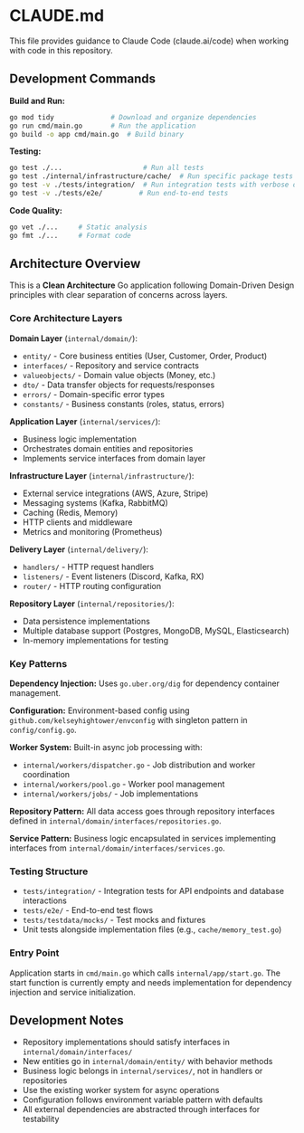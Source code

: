 # CLAUDE.md

This file provides guidance to Claude Code (claude.ai/code) when working with code in this repository.

## Development Commands

**Build and Run:**
```bash
go mod tidy              # Download and organize dependencies
go run cmd/main.go       # Run the application
go build -o app cmd/main.go  # Build binary
```

**Testing:**
```bash
go test ./...                    # Run all tests
go test ./internal/infrastructure/cache/  # Run specific package tests
go test -v ./tests/integration/  # Run integration tests with verbose output
go test -v ./tests/e2e/         # Run end-to-end tests
```

**Code Quality:**
```bash
go vet ./...     # Static analysis
go fmt ./...     # Format code
```

## Architecture Overview

This is a **Clean Architecture** Go application following Domain-Driven Design principles with clear separation of concerns across layers.

### Core Architecture Layers

**Domain Layer** (`internal/domain/`):
- `entity/` - Core business entities (User, Customer, Order, Product)
- `interfaces/` - Repository and service contracts
- `valueobjects/` - Domain value objects (Money, etc.)
- `dto/` - Data transfer objects for requests/responses
- `errors/` - Domain-specific error types
- `constants/` - Business constants (roles, status, errors)

**Application Layer** (`internal/services/`):
- Business logic implementation
- Orchestrates domain entities and repositories
- Implements service interfaces from domain layer

**Infrastructure Layer** (`internal/infrastructure/`):
- External service integrations (AWS, Azure, Stripe)
- Messaging systems (Kafka, RabbitMQ)
- Caching (Redis, Memory)
- HTTP clients and middleware
- Metrics and monitoring (Prometheus)

**Delivery Layer** (`internal/delivery/`):
- `handlers/` - HTTP request handlers
- `listeners/` - Event listeners (Discord, Kafka, RX)
- `router/` - HTTP routing configuration

**Repository Layer** (`internal/repositories/`):
- Data persistence implementations
- Multiple database support (Postgres, MongoDB, MySQL, Elasticsearch)
- In-memory implementations for testing

### Key Patterns

**Dependency Injection:** Uses `go.uber.org/dig` for dependency container management.

**Configuration:** Environment-based config using `github.com/kelseyhightower/envconfig` with singleton pattern in `config/config.go`.

**Worker System:** Built-in async job processing with:
- `internal/workers/dispatcher.go` - Job distribution and worker coordination
- `internal/workers/pool.go` - Worker pool management
- `internal/workers/jobs/` - Job implementations

**Repository Pattern:** All data access goes through repository interfaces defined in `internal/domain/interfaces/repositories.go`.

**Service Pattern:** Business logic encapsulated in services implementing interfaces from `internal/domain/interfaces/services.go`.

### Testing Structure

- `tests/integration/` - Integration tests for API endpoints and database interactions
- `tests/e2e/` - End-to-end test flows
- `tests/testdata/mocks/` - Test mocks and fixtures
- Unit tests alongside implementation files (e.g., `cache/memory_test.go`)

### Entry Point

Application starts in `cmd/main.go` which calls `internal/app/start.go`. The start function is currently empty and needs implementation for dependency injection and service initialization.

## Development Notes

- Repository implementations should satisfy interfaces in `internal/domain/interfaces/`
- New entities go in `internal/domain/entity/` with behavior methods
- Business logic belongs in `internal/services/`, not in handlers or repositories
- Use the existing worker system for async operations
- Configuration follows environment variable pattern with defaults
- All external dependencies are abstracted through interfaces for testability